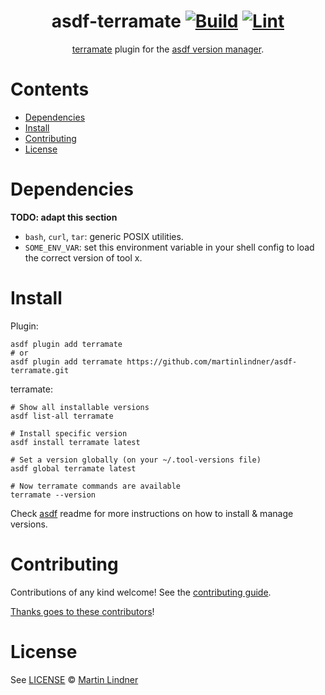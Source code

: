 <div align="center">

# asdf-terramate [![Build](https://github.com/martinlindner/asdf-terramate/actions/workflows/build.yml/badge.svg)](https://github.com/martinlindner/asdf-terramate/actions/workflows/build.yml) [![Lint](https://github.com/martinlindner/asdf-terramate/actions/workflows/lint.yml/badge.svg)](https://github.com/martinlindner/asdf-terramate/actions/workflows/lint.yml)


[terramate](https://github.com/mineiros-io/terramate) plugin for the [asdf version manager](https://asdf-vm.com).

</div>

# Contents

- [Dependencies](#dependencies)
- [Install](#install)
- [Contributing](#contributing)
- [License](#license)

# Dependencies

**TODO: adapt this section**

- `bash`, `curl`, `tar`: generic POSIX utilities.
- `SOME_ENV_VAR`: set this environment variable in your shell config to load the correct version of tool x.

# Install

Plugin:

```shell
asdf plugin add terramate
# or
asdf plugin add terramate https://github.com/martinlindner/asdf-terramate.git
```

terramate:

```shell
# Show all installable versions
asdf list-all terramate

# Install specific version
asdf install terramate latest

# Set a version globally (on your ~/.tool-versions file)
asdf global terramate latest

# Now terramate commands are available
terramate --version
```

Check [asdf](https://github.com/asdf-vm/asdf) readme for more instructions on how to
install & manage versions.

# Contributing

Contributions of any kind welcome! See the [contributing guide](contributing.md).

[Thanks goes to these contributors](https://github.com/martinlindner/asdf-terramate/graphs/contributors)!

# License

See [LICENSE](LICENSE) © [Martin Lindner](https://github.com/martinlindner/)
